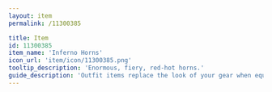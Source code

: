 ```yaml
---
layout: item
permalink: /11300385

title: Item
id: 11300385
item_name: 'Inferno Horns'
icon_url: 'item/icon/11300385.png'
tooltip_description: 'Enormous, fiery, red-hot horns.'
guide_description: 'Outfit items replace the look of your gear when equipped.'
---
```

